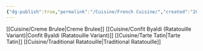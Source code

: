 ```yaml
---
{"dg-publish":true,"permalink":"/Cuisine/French Cuisine/","created":"2024-07-06T15:20:12.813-04:00","updated":"2024-11-11T22:08:00.515-05:00"}
---
```


[[Cuisine/Creme Brulee\|Creme Brulee]]
[[Cuisine/Confit Byaldi (Ratatouille Variant)\|Confit Byaldi (Ratatouille Variant)]]
[[Cuisine/Tarte Tatin\|Tarte Tatin]]
[[Cuisine/Traditional Ratatouille\|Traditional Ratatouille]]